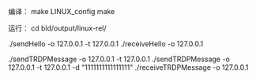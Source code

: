 编译：
make LINUX_config
make


运行：
cd bld/output/linux-rel/

./sendHello -o 127.0.0.1 -t 127.0.0.1
./receiveHello -o 127.0.0.1

./sendTRDPMessage -o 127.0.0.1 -t 127.0.0.1
./sendTRDPMessage -o 127.0.0.1 -t 127.0.0.1 -d "1111111111111111"
./receiveTRDPMessage -o 127.0.0.1
